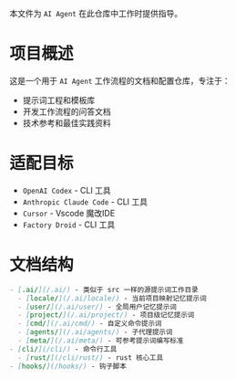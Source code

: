 
本文件为 `AI Agent` 在此仓库中工作时提供指导。





# 项目概述

这是一个用于 `AI Agent` 工作流程的文档和配置仓库，专注于：
- 提示词工程和模板库
- 开发工作流程的问答文档
- 技术参考和最佳实践资料


# 适配目标

- `OpenAI Codex` - CLI 工具
- `Anthropic Claude Code` - CLI 工具
- `Cursor` - Vscode 魔改IDE
- `Factory Droid` - CLI 工具


# 文档结构

```md
- [.ai/](/.ai/) - 类似于 src 一样的源提示词工作目录
  - [locale/](/.ai/locale/) - 当前项目映射记忆提示词
  - [user/](/.ai/user/) - 全局用户记忆提示词
  - [project/](/.ai/project/) - 项目级记忆提示词
  - [cmd/](/.ai/cmd/) - 自定义命令提示词
  - [agents/](/.ai/agents/) - 子代理提示词
  - [meta/](/.ai/meta/) - 可参考提示词编写标准
- [cli/](/cli/) - 命令行工具
  - [rust/](/cli/rust/) - rust 核心工具
- [hooks/](/hooks/) - 钩子脚本
```
